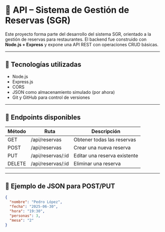 # 🧾 API – Sistema de Gestión de Reservas (SGR)

Este proyecto forma parte del desarrollo del sistema SGR, orientado a la gestión de reservas para restaurantes. El backend fue construido con **Node.js + Express** y expone una API REST con operaciones CRUD básicas.

---

## 🚀 Tecnologías utilizadas

- Node.js
- Express.js
- CORS
- JSON como almacenamiento simulado (por ahora)
- Git y GitHub para control de versiones

---

## 🧩 Endpoints disponibles

| Método | Ruta                  | Descripción                    |
|--------|------------------------|--------------------------------|
| GET    | /api/reservas          | Obtener todas las reservas     |
| POST   | /api/reservas          | Crear una nueva reserva        |
| PUT    | /api/reservas/:id      | Editar una reserva existente   |
| DELETE | /api/reservas/:id      | Eliminar una reserva           |

---

## 📌 Ejemplo de JSON para POST/PUT

```json
{
  "nombre": "Pedro López",
  "fecha": "2025-06-30",
  "hora": "19:30",
  "personas": 3,
  "mesa": "2"
}